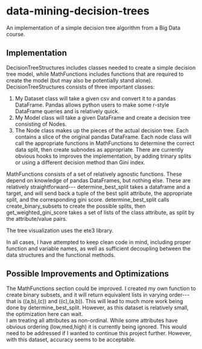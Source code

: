 # data-mining-decision-trees
An implementation of a simple decision tree algorithm from a Big Data course.

## Implementation
DecisionTreeStructures includes classes needed to create a simple decision tree model, while MathFunctions includes functions that are required to create the model (but may also be potentially stand alone).  
DecisionTreeStructures consists of three important classes:  
1. My Dataset class will take a given csv and convert it to a pandas DataFrame.  Pandas allows python users to make some r-style DataFrame queries and is relatively quick.  
2. My Model class will take a given DataFrame and create a decision tree consisting of Nodes.  
3. The Node class makes up the pieces of the actual decision tree.  Each contains a slice of the original pandas DataFrame.  Each node class will call the appropriate functions in MathFunctions to determine the correct data split, then create subnodes as appropriate.  There are currently obvious hooks to improves the implementation, by adding trinary splits or using a different decision method than Gini index.  

MathFunctions consists of a set of relatively agnostic functions.  These depend on knowledge of pandas DataFrames, but nothing else.  These are relatively straightforward--- determine_best_split takes a dataframe and a target, and will send back a tuple of the best split attribute, the appropriate split, and the corresponding gini score.  determine_best_split calls create_binary_subsets to create the possible splits, then get_weighted_gini_score takes a set of lists of the class attribute, as split by the attribute/value pairs.  

The tree visualization uses the ete3 library.

In all cases, I have attempted to keep clean code in mind, including proper function and variable names, as well as sufficient decoupling between the data structures and the functional methods.

## Possible Improvements and Optimizations
The MathFunctions section could be improved.  I created my own function to create binary subsets, and it will return equivalent lists in varying order--- that is ((a,b),(c)) and ((c),(a,b)).  This will lead to much more work being done by determine_best_split.  However, as this dataset is relatively small, the optimization here can wait.  
I am treating all attributes as non-ordinal.  While some attributes have obvious ordering (low,med,high) it is currently being ignored.  This would need to be addressed if I wanted to continue this project further.  However, with this dataset, accuracy seems to be acceptable.

